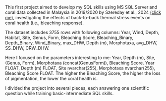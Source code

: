 This first project aimed to develop my SQL skills using MS SQL Server and coral data collected in Malaysia in 2019/2020 by Szereday et al., 2024 <a href="https://doi.org/10.1007/s00227-024-04495-2" >(click me)</a>, investigating the effects of back-to-back thermal stress events on coral health (i.e., bleaching response).

The dataset includes 3755 rows with following columns:
Year,
Wind,
Depth,
Habitat,
Site,
Genus,
Form,
Bleaching Score,
Bleaching_Binary,
Depth_Binary,
Wind_Binary,
max_DHW,
Depth (m),
Morphotaxa,
avg_DHW,
SS_DHW,
CRW_DHW.

Here I focused on the parameters interesting to me: Year, Depth (m), Site, (Genus, Form), Morphotaxa (concat(GenusForm)), Bleaching Score.
Year FLOAT,
Depth (m) FLOAT,
Site nvarchar(255),
Morphotaxa nvarchar(255),
Bleaching Score FLOAT.
The higher the Bleaching Score, the higher the loss of pigmentation, the lower the coral health is.

I divided the project into several pieces, each answering one scientific question while training basic-intermediate SQL skills.
